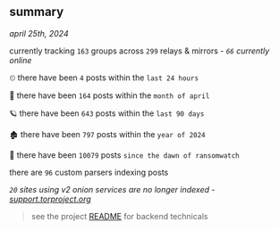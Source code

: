 
## summary
_april 25th, 2024_

currently tracking `163` groups across `299` relays & mirrors - _`66` currently online_

⏲ there have been `4` posts within the `last 24 hours`

🦈 there have been `164` posts within the `month of april`

🪐 there have been `643` posts within the `last 90 days`

🏚 there have been `797` posts within the `year of 2024`

🦕 there have been `10079` posts `since the dawn of ransomwatch`

there are `96` custom parsers indexing posts

_`20` sites using v2 onion services are no longer indexed - [support.torproject.org](https://support.torproject.org/onionservices/v2-deprecation/)_

> see the project [README](https://github.com/joshhighet/ransomwatch#ransomwatch--) for backend technicals
